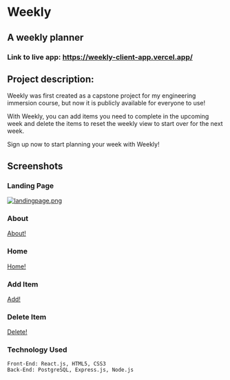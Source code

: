 # Weekly

## A weekly planner

### Link to live app: https://weekly-client-app.vercel.app/


## Project description:

Weekly was first created as a capstone project for my engineering immersion course, but now it is publicly available for everyone to use!

With Weekly, you can add items you need to complete in the upcoming week and delete the items to reset the weekly view to start over for the next week.

Sign up now to start planning your week with Weekly!

## Screenshots


### Landing Page 

[![landingpage.png](https://i.postimg.cc/NLhGBgr4/landingpage.png)](https://postimg.cc/wRVYkY2y)

### About 
[About!](Desktop/about.png)

### Home 
[Home!](Desktop/home.png)

### Add Item
[Add!](Desktop/Add.png)

### Delete Item

[Delete!](Desktop/delete.png)

### Technology Used

    Front-End: React.js, HTML5, CSS3
    Back-End: PostgreSQL, Express.js, Node.js

